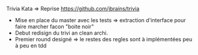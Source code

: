 Trivia Kata => Reprise https://github.com/jbrains/trivia

 - Mise en place du master avec les tests => extraction d'interface pour faire marcher facon "boite noir"
 - Debut redisign du trivi an clean archi. 
 - Premier round designé => le restes des regles sont à implémentées peu à peu en tdd 